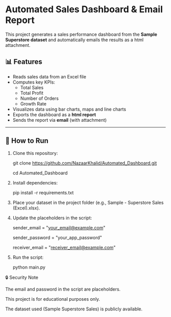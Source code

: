 # Automated Sales Dashboard & Email Report

This project generates a sales performance dashboard from the **Sample Superstore dataset** and automatically emails the results as a html attachment.  

## 📊 Features
- Reads sales data from an Excel file
- Computes key KPIs:
  - Total Sales
  - Total Profit
  - Number of Orders
  - Growth Rate
- Visualizes data using bar charts, maps and line charts
- Exports the dashboard as a **html report**
- Sends the report via **email** (with attachment)

---



## 🚀 How to Run
1. Clone this repository:
   
   git clone https://github.com/NazaarKhalid/Automated_Dashboard.git
   
   cd Automated_Dashboard

   
3. Install dependencies:

   pip install -r requirements.txt


3. Place your dataset in the project folder (e.g., Sample - Superstore Sales (Excel).xlsx).

4. Update the placeholders in the script:

   sender_email = "your_email@example.com"

   sender_password = "your_app_password"

   receiver_email = "receiver_email@example.com"


5. Run the script:

   python main.py

🔒 Security Note

  The email and password in the script are placeholders.
  
  This project is for educational purposes only.
  
  The dataset used (Sample Superstore Sales) is publicly available.
